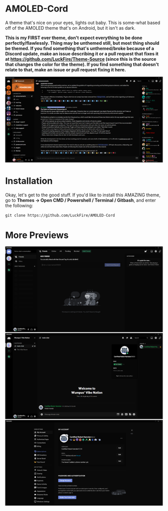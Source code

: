 # AMOLED-Cord
A theme that's nice on your eyes, lights out baby. This is some-what based off of the AMOLED theme that's on Android, but it isn't as dark.

**This is my FIRST ever theme, don't expect everything to be done perfectly/flawlessly. Thing may be unthemed still, but most thing should be themed. If you find something that's unthemed/broke because of a Discord update, make an issue describing it or a pull request that fixes it at https://github.com/LuckFire/Theme-Source (since this is the source that changes the color for the theme). If you find something that doesn't relate to that, make an issue or pull request fixing it here.**

![Preview](./Previews/MainPreview.png)

# Installation
Okay, let's get to the good stuff. If you'd like to install this AMAZING theme, go to **Themes -> Open CMD / Powershell / Terminal / Gitbash**, and enter the following:
```
git clone https://github.com/LuckFire/AMOLED-Cord
```

# More Previews
![Preview](./Previews/FriendPreview.png)
![Preview](./Previews/ChatPreview2.png)
![Preview](./Previews/SettingsPreview.png)
